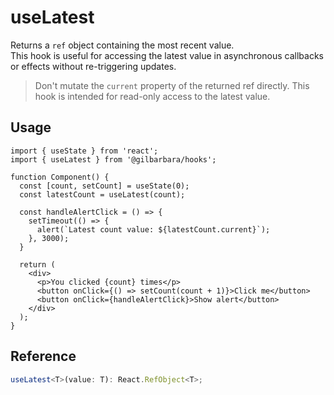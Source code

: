 # useLatest

Returns a `ref` object containing the most recent value.  
This hook is useful for accessing the latest value in asynchronous callbacks or effects without re-triggering updates.

> Don't mutate the `current` property of the returned ref directly. This hook is intended for read-only access to the latest value.

## Usage

```tsx
import { useState } from 'react';
import { useLatest } from '@gilbarbara/hooks';

function Component() {
  const [count, setCount] = useState(0);
  const latestCount = useLatest(count);

  const handleAlertClick = () => {
    setTimeout(() => {
      alert(`Latest count value: ${latestCount.current}`);
    }, 3000);
  }

  return (
    <div>
      <p>You clicked {count} times</p>
      <button onClick={() => setCount(count + 1)}>Click me</button>
      <button onClick={handleAlertClick}>Show alert</button>
    </div>
  );
}
```

## Reference

```typescript
useLatest<T>(value: T): React.RefObject<T>;
```
